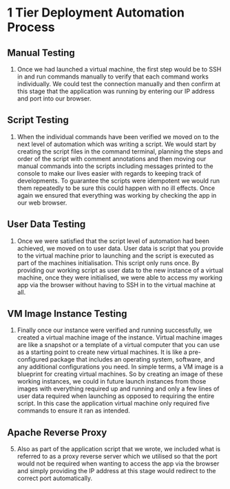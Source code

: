 # 1 Tier Deployment Automation Process

## Manual Testing
1. Once we had launched a virtual machine, the first step would be to SSH in and run commands manually to verify that each command works individually. We could test the connection manually and then confirm at this stage that the application was running by entering our IP address and port into our browser.

## Script Testing
1. When the individual commands have been verified we moved on to the next level of automation which was writing a script. We would start by creating the script files in the command terminal, planning the steps and order of the script with comment annotations and then moving our manual commands into the scripts including messages printed to the console to make our lives easier with regards to keeping track of developments. To guarantee the scripts were idempotent we would run them repeatedly to be sure this could happen with no ill effects. Once again we ensured that everything was working by checking the app in our web browser.

## User Data Testing
1. Once we were satisfied that the script level of automation had been achieved, we moved on to user data. User data is script that you provide to the virtual machine prior to launching and the script is executed as part of the machines initialisation. This script only runs once. By providing our working script as user data to the new instance of a virtual machine, once they were initialised, we were able to access my working app via the browser without having to SSH in to the virtual machine at all.

## VM Image Instance Testing
1. Finally once our instance were verified and running successfully, we created a virtual machine image of the instance. Virtual machine images are like a snapshot or a template of a virtual computer that you can use as a starting point to create new virtual machines. It is like a pre-configured package that includes an operating system, software, and any additional configurations you need. In simple terms, a VM image is a blueprint for creating virtual machines. So by creating an image of these working instances, we could in future launch instances from those images with everything required up and running and only a few lines of user data required when launching as opposed to requiring the entire script. In this case the application virtual machine only required five commands to ensure it ran as intended.

## Apache Reverse Proxy
5. Also as part of the application script that we wrote, we included what is referred to as a proxy reverse server which we utilised so that the port would not be required when wanting to access the app via the browser and simply providing the IP address at this stage would redirect to the correct port automatically.